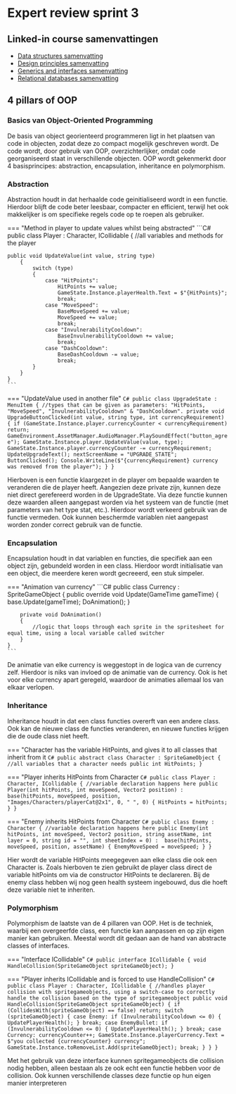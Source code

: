 # Expert review sprint 3

## Linked-in course samenvattingen

- [Data structures samenvatting](../Expert/LinkedInSummaries/data-structures.md)
- [Design principles samenvatting](../Expert/LinkedInSummaries/design-principles.md)
- [Generics and interfaces samenvatting](../Expert/LinkedInSummaries/generics-and-interfaces.md)
- [Relational databases samenvatting](../Expert/LinkedInSummaries/relational-database.md)

## 4 pillars of OOP

### Basics van Object-Oriented Programming

De basis van object georienteerd programmeren ligt in het plaatsen van code in objecten, zodat deze zo compact mogelijk geschreven wordt. De code wordt, door gebruik van OOP, overzichterlijker, omdat code georganiseerd staat in verschillende objecten. OOP wordt gekenmerkt door 4 basisprincipes: abstraction, encapsulation, inheritance en polymorphism.

### Abstraction

Abstraction houdt in dat herhaalde code geinitialiseerd wordt in een functie. Hierdoor blijft de code beter leesbaar, compacter en efficient, terwijl het ook makkelijker is om specifieke regels code op te roepen als gebruiker.

=== "Method in player to update values whilst being abstracted"
    ```C#
    public class Player : Character, ICollidable
    {
    //all variables and methods for the player

    public void UpdateValue(int value, string type)
        {
            switch (type)
            {
                case "HitPoints":
                    HitPoints += value;
                    GameState.Instance.playerHealth.Text = $"{HitPoints}";
                    break;
                case "MoveSpeed":
                    BaseMoveSpeed += value;
                    MoveSpeed += value;
                    break;
                case "InvulnerabilityCooldown":
                    BaseInvulnerabilityCooldown += value;
                    break;
                case "DashCooldown":
                    BaseDashCooldown -= value;
                    break;
            }
        }
    }
    ```

=== "UpdateValue used in another file"
    ```C#
    public class UpgradeState : MenuItem
    {
        //types that can be given as parameters: "HitPoints, "MoveSpeed", "InvulnerabilityCooldown" & "DashCooldown".
        private void UpgradeButtonClicked(int value, string type, int currencyRequirement)
        {
            if (GameState.Instance.player.currencyCounter < currencyRequirement) return;
            GameEnvironment.AssetManager.AudioManager.PlaySoundEffect("button_agree");
            GameState.Instance.player.UpdateValue(value, type);
            GameState.Instance.player.currencyCounter -= currencyRequirement;
            UpdateUpgradeText();
            nextScreenName = "UPGRADE_STATE";
            ButtonClicked();
            Console.WriteLine($"{currencyRequirement} currency was removed from the player");
        }
    }
    ```

Hierboven is een functie klaargezet in de player om bepaalde waarden te veranderen die de player heeft. Aangezien deze private zijn, kunnen deze niet direct gerefereerd worden in de UpgradeState. Via deze functie kunnen deze waarden alleen aangepast worden via het systeem van de functie (met parameters van het type stat, etc.). Hierdoor wordt verkeerd gebruik van de functie vermeden. Ook kunnen beschermde variablen niet aangepast worden zonder correct gebruik van de functie.

### Encapsulation

Encapsulation houdt in dat variablen en functies, die specifiek aan een object zijn, gebundeld worden in een class. Hierdoor wordt initialisatie van een object, die meerdere keren wordt gecreeerd, een stuk simpeler.

=== "Animation van currency"
    ```C#
    public class Currency : SpriteGameObject
    {
        public override void Update(GameTime gameTime)
        {
            base.Update(gameTime);
            DoAnimation();
        }

        private void DoAnimation()
        {
            //logic that loops through each sprite in the spritesheet for equal time, using a local variable called switcher
        }
    }
    ```

De animatie van elke currency is weggestopt in de logica van de currency zelf. Hierdoor is niks van invloed op de animatie van de currency. Ook is het voor elke currency apart geregeld, waardoor de animaties allemaal los van elkaar verlopen.

### Inheritance

Inheritance houdt in dat een class functies overerft van een andere class. Ook kan de nieuwe class de functies veranderen, en nieuwe functies krijgen die de oude class niet heeft.

=== "Character has the variable HitPoints, and gives it to all classes that inherit from it
    ```C#
    public abstract class Character : SpriteGameObject
    {
        //all variables that a character needs
        public int HitPoints;
    }
    ```

=== "Player inherits HitPoints from Character
    ```C#
    public class Player : Character, ICollidable
    {
        //variable declaration happens here
        public Player(int hitPoints, int moveSpeed, Vector2 position) :
                      base(hitPoints, moveSpeed, position, "Images/Characters/playerCat@2x1", 0, " ", 0)
        {
            HitPoints = hitPoints;
        }
    }
    ```

=== "Enemy inherits HitPoints from Character
    ```C#
    public class Enemy : Character
    {
        //variable declaration happens here
        public Enemy(int hitPoints, int moveSpeed, Vector2 position, string assetName, int layer = 0, string id = "", int sheetIndex = 0) : 
                     base(hitPoints, moveSpeed, position, assetName)
        {
            EnemyMoveSpeed = moveSpeed;
        }
    }
    ```

Hier wordt de variable HitPoints meegegeven aan elke class die ook een Character is. Zoals hierboven te zien gebruikt de player class direct de variable hitPoints om via de constructor HitPoints te declareren. Bij de enemy class hebben wij nog geen health systeem ingebouwd, dus die hoeft deze variable niet te inheriten.

### Polymorphism
    
Polymorphism de laatste van de 4 pillaren van OOP. Het is de techniek, waarbij een overgeerfde class, een functie kan aanpassen en op zijn eigen manier kan gebruiken. Meestal wordt dit gedaan aan de hand van abstracte classes of interfaces.

=== "Interface ICollidable"
    ```C#
    public interface ICollidable
	{
		void HandleCollision(SpriteGameObject spriteGameObject);
	}
    ```

=== "Player inherits ICollidable and is forced to use HandleCollision"
    ```C#
    public class Player : Character, ICollidable
    {
        //handles player collision with spritegameobjects, using a switch-case to correctly handle the collision based on the type of spritegameobject
        public void HandleCollision(SpriteGameObject spriteGameObject)
        {
            if (CollidesWith(spriteGameObject) == false) return;
            switch (spriteGameObject)
            {
                case Enemy:
                    if (InvulnerabilityCooldown <= 0)
                    {
                        UpdatePlayerHealth();
                    }
                    break;
                case EnemyBullet:
                    if (InvulnerabilityCooldown <= 0)
                    {
                        UpdatePlayerHealth();
                    }
                    break;
                case Currency:
                    currencyCounter++;
                    GameState.Instance.playerCurrency.Text = $"you collected {currencyCounter} currency";
                    GameState.Instance.toRemoveList.Add(spriteGameObject);
                    break;
            }
        }
    }
    ```

Met het gebruik van deze interface kunnen spritegameobjects die collision nodig hebben, alleen bestaan als ze ook echt een functie hebben voor de collision. Ook kunnen verschillende classes deze functie op hun eigen manier interpreteren